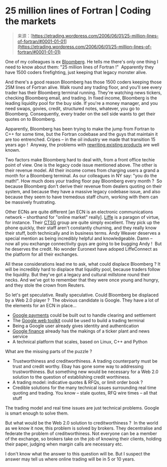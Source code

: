 <!--yml
category: 未分类
date: 2024-05-12 19:53:36
-->

# 25 million lines of Fortran | Coding the markets

> 来源：[https://etrading.wordpress.com/2006/06/01/25-million-lines-of-fortran/#0001-01-01](https://etrading.wordpress.com/2006/06/01/25-million-lines-of-fortran/#0001-01-01)

One of my colleagues is ex [Bloomberg](http://www.bloomberg.com). He tells me there's only one thing I need to know about them: "25 million lines of Fortran !"  Apparently they have 1500 coders firefighting, just keeping that legacy monster alive.

And there's a good reason Bloomberg has those 1500 coders keeping those 25M lines of Fortran alive. Walk round any trading floor, and you'll see every trader has their Bloomberg terminal running. They're watching news tickers, checking Bloomberg email, and trading. In fixed income, Bloomberg is the leading liquidity pool for the buy side. If you're a money manager, and you need swaps, govies, credit, structured notes, whatever, you go to Bloomberg. Consequently, every trader on the sell side wants to get their quotes on to Bloomberg.

Apparently, Bloomberg has been trying to make the jump from Fortran to C++ for some time, but the Fortran codebase and the guys that maintain it are too entrenched. Cripes – in the oil industry we made that transition 15 years ago !  Anyway, the problems with [rewriting existing products](http://www.joelonsoftware.com/articles/fog0000000069.html) are well known.

Two factors make Bloomberg hard to deal with, from a front office techie point of view. One is the legacy code issue mentioned above. The other is their revenue model. All their income comes from charging users a grand a month for a Bloomberg terminal. As our colleagues in NY say: "you do the math!". How much does your trading floor pay Bloomberg every month ?  So because Bloomberg don't derive their revenue from dealers quoting on their system, and because they have a massive legacy codebase issue, and also because they seem to have tremedous staff churn, working with them can be massively frustrating.

Other ECNs are quite different [an ECN is an electronic communications network – shorthand for "online market" really]. [Liffe](http://www.liffe.com) is a paragon of virtue, for instance. Their [CTSG](http://liffe.com/customer_services/london/liffe-london.htm#ctsg) group are quite simply excellent. They pick up the phone quickly, their staff aren't constantly churning, and they really know their stuff, both technically and in business terms. Andy Weaver deserves a special mention as being incredibly helpful and knowledgeable. Damn – now all you exchange connectivity guys are going to be bugging Andy !  But he deserves the credit. No wonder Euronext have adoped LiffeConnect as the platform for all their exchanges.

All these considerations lead me to ask, what could displace Bloomberg ? It will be incredibly hard to displace that liquidity pool, because traders follow the liquidity. But they've got a legacy and cultural millstone round their necks. And we've got to remember that they were once young and hungry, and they stole the crown from Reuters.

So let's get speculative. Really speculative. Could Bloomberg be displaced by a Web 2.0 player ?  The obvious candidate is Google. They have a lot of the elements for an ECN in place…

*   [Google payments](http://googleblog.blogspot.com/2006/02/update-on-payments_24.html) could be built out to handle clearing and settlement
*   The [Google web toolkit](http://googleblog.blogspot.com/2006/05/making-ajax-development-easier.html) could be used to build a trading terminal
*   Being a Google user already gives identity and authentication
*   [Google finance](http://finance.google.com) already has the makings of a ticker plant and news service
*   A technical platform that scales, based on Linux, C++ and Python

What are the missing parts of the puzzle ?

*   Trustworthiness and creditworthiness. A trading counterparty must be trust and credit worthy. Ebay has gone some way to addressing trustworthiness. But something new would be necessary for a Web 2.0 solution to the question of establishing credit worthiness.
*   A trading model: indicative quotes & RFQs, or limit order book ?
*   Credible solutions for the many technical issues surrounding real time quoting and trading. You know – stale quotes, RFQ wire times – all that stuff

The trading model and real time issues are just technical problems. Google is smart enough to solve them.

But what would be the Web 2.0 solution to creditworthiness ?  In the world as we know it now, this problem is solved by brokers. They decentralise and federate the problem of creditworthiness. Not everyone can be a member of the exchange, so brokers take on the job of knowing their clients, holding their paper, judging when margin calls are necessary etc.

I don't know what the answer to this question will be. But I suspect the answer may tell us where online trading will be in 5 or 10 years.